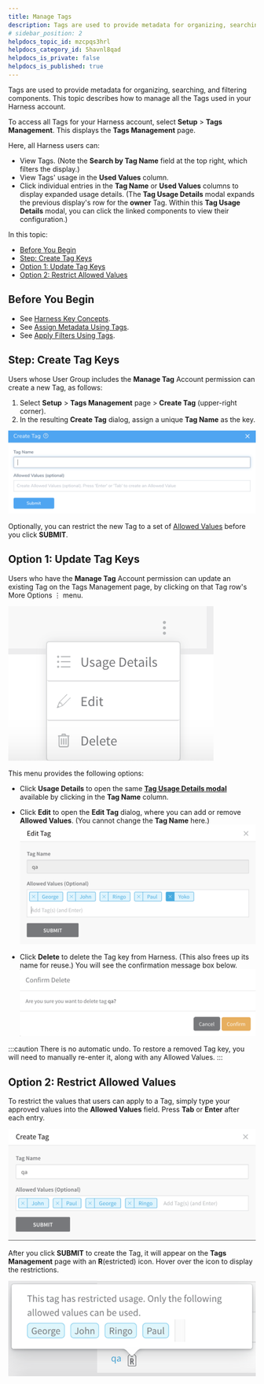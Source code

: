 ```yaml
---
title: Manage Tags
description: Tags are used to provide metadata for organizing, searching, and filtering components. This topic describes how to manage all the Tags used in your Harness account.
# sidebar_position: 2
helpdocs_topic_id: mzcpqs3hrl
helpdocs_category_id: 5havnl8qad
helpdocs_is_private: false
helpdocs_is_published: true
---
```


Tags are used to provide metadata for organizing, searching, and filtering components. This topic describes how to manage all the Tags used in your Harness account.

To access all Tags for your Harness account, select **Setup** > **Tags Management**. This displays the **Tags Management** page.

Here, all Harness users can:

* View Tags. (Note the **Search by Tag Name** field at the top right, which filters the display.)
* View Tags' usage in the **Used Values** column.
* Click individual entries in the **Tag Name** or **Used Values** columns to display expanded usage details. (The **Tag Usage Details** modal expands the previous display's row for the **owner** Tag. Within this **Tag Usage Details** modal, you can click the linked components to view their configuration.)

In this topic:

* [Before You Begin](#before-you-begin)
* [Step: Create Tag Keys](#step-create-tag-keys)
* [Option 1: Update Tag Keys](#option-1-update-tag-keys)
* [Option 2: Restrict Allowed Values](#option-2-restrict-allowed-values)


## Before You Begin

* See [Harness Key Concepts](https://docs.harness.io/article/4o7oqwih6h-harness-key-concepts).
* See [Assign Metadata Using Tags](tags.md).
* See [Apply Filters Using Tags](apply-filters-using-tags.md).


## Step: Create Tag Keys

Users whose User Group includes the **Manage Tag** Account permission can create a new Tag, as follows:

1. Select **Setup** > **Tags Management** page > **Create Tag** (upper-right corner).
2. In the resulting **Create Tag** dialog, assign a unique **Tag Name** as the key.

![](./static/manage-tags-09.png)

Optionally, you can restrict the new Tag to a set of [Allowed Values](#allowed_values) before you click **SUBMIT**.


## Option 1: Update Tag Keys

Users who have the **Manage Tag** Account permission can update an existing Tag on the Tags Management page, by clicking on that Tag row's More Options ⋮ menu.

![](./static/manage-tags-10.png)

This menu provides the following options:

* Click **Usage Details** to open the same [**Tag Usage Details modal**](#usage_details) available by clicking in the **Tag Name** column.
* Click **Edit** to open the **Edit Tag** dialog, where you can add or remove **Allowed Values**. (You cannot change the **Tag Name** here.)![](./static/manage-tags-11.png)


* Click **Delete** to delete the Tag key from Harness. (This also frees up its name for reuse.) You will see the confirmation message box below.![](./static/manage-tags-12.png)

:::caution
There is no automatic undo. To restore a removed Tag key, you will need to manually re-enter it, along with any Allowed Values.
:::

## Option 2: Restrict Allowed Values

To restrict the values that users can apply to a Tag, simply type your approved values into the **Allowed Values** field. Press **Tab** or **Enter** after each entry.

![](./static/manage-tags-13.png)

After you click **SUBMIT** to create the Tag, it will appear on the **Tags Management** page with an **R**(estricted) icon. Hover over the icon to display the restrictions.

![](./static/manage-tags-14.png)
